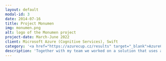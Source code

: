 ```yaml
---
layout: default
modal-id: 3
date: 2014-07-16
title: Project Monumen
img: monumen.png
alt: logo of the Monumen project
project-date: March-June 2022
client: Microsoft Azure (Cognitive Services), Swift
category: '<a href="https://azurecup.cz/results" target="_blank">AzureCup 2021</a>'  
description: 'Together with my team we worked on a solution that uses artificial intelligence, runs on the Microsoft Azure cloud platform, and makes it easier for tourists to visit Prague by providing them with information about a landmark they take a picture of. My task was to deploy suitable Azure services for the project. <strong>We came second that year!</strong>'
---
```

